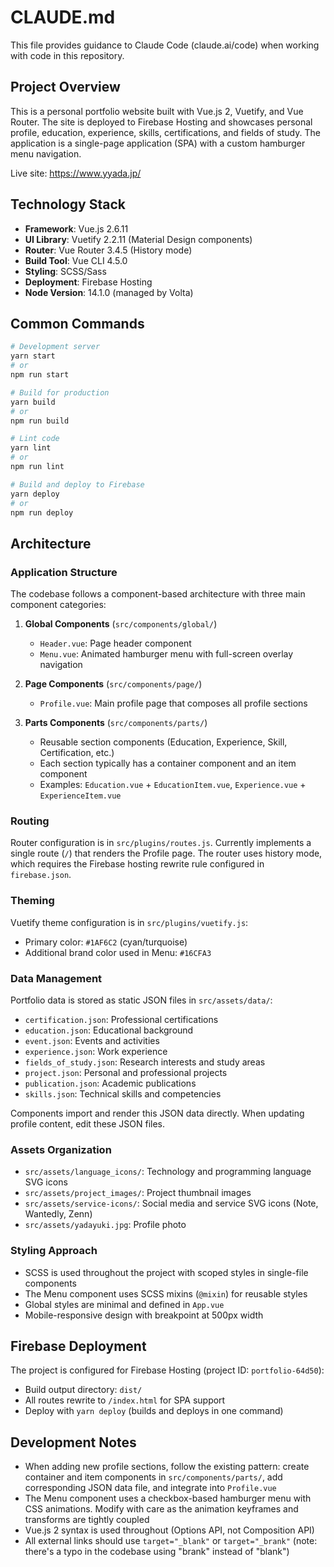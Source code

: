 # CLAUDE.md

This file provides guidance to Claude Code (claude.ai/code) when working with code in this repository.

## Project Overview

This is a personal portfolio website built with Vue.js 2, Vuetify, and Vue Router. The site is deployed to Firebase Hosting and showcases personal profile, education, experience, skills, certifications, and fields of study. The application is a single-page application (SPA) with a custom hamburger menu navigation.

Live site: https://www.yyada.jp/

## Technology Stack

- **Framework**: Vue.js 2.6.11
- **UI Library**: Vuetify 2.2.11 (Material Design components)
- **Router**: Vue Router 3.4.5 (History mode)
- **Build Tool**: Vue CLI 4.5.0
- **Styling**: SCSS/Sass
- **Deployment**: Firebase Hosting
- **Node Version**: 14.1.0 (managed by Volta)

## Common Commands

```bash
# Development server
yarn start
# or
npm run start

# Build for production
yarn build
# or
npm run build

# Lint code
yarn lint
# or
npm run lint

# Build and deploy to Firebase
yarn deploy
# or
npm run deploy
```

## Architecture

### Application Structure

The codebase follows a component-based architecture with three main component categories:

1. **Global Components** (`src/components/global/`)
   - `Header.vue`: Page header component
   - `Menu.vue`: Animated hamburger menu with full-screen overlay navigation

2. **Page Components** (`src/components/page/`)
   - `Profile.vue`: Main profile page that composes all profile sections

3. **Parts Components** (`src/components/parts/`)
   - Reusable section components (Education, Experience, Skill, Certification, etc.)
   - Each section typically has a container component and an item component
   - Examples: `Education.vue` + `EducationItem.vue`, `Experience.vue` + `ExperienceItem.vue`

### Routing

Router configuration is in `src/plugins/routes.js`. Currently implements a single route (`/`) that renders the Profile page. The router uses history mode, which requires the Firebase hosting rewrite rule configured in `firebase.json`.

### Theming

Vuetify theme configuration is in `src/plugins/vuetify.js`:
- Primary color: `#1AF6C2` (cyan/turquoise)
- Additional brand color used in Menu: `#16CFA3`

### Data Management

Portfolio data is stored as static JSON files in `src/assets/data/`:
- `certification.json`: Professional certifications
- `education.json`: Educational background
- `event.json`: Events and activities
- `experience.json`: Work experience
- `fields_of_study.json`: Research interests and study areas
- `project.json`: Personal and professional projects
- `publication.json`: Academic publications
- `skills.json`: Technical skills and competencies

Components import and render this JSON data directly. When updating profile content, edit these JSON files.

### Assets Organization

- `src/assets/language_icons/`: Technology and programming language SVG icons
- `src/assets/project_images/`: Project thumbnail images
- `src/assets/service-icons/`: Social media and service SVG icons (Note, Wantedly, Zenn)
- `src/assets/yadayuki.jpg`: Profile photo

### Styling Approach

- SCSS is used throughout the project with scoped styles in single-file components
- The Menu component uses SCSS mixins (`@mixin`) for reusable styles
- Global styles are minimal and defined in `App.vue`
- Mobile-responsive design with breakpoint at 500px width

## Firebase Deployment

The project is configured for Firebase Hosting (project ID: `portfolio-64d50`):
- Build output directory: `dist/`
- All routes rewrite to `/index.html` for SPA support
- Deploy with `yarn deploy` (builds and deploys in one command)

## Development Notes

- When adding new profile sections, follow the existing pattern: create container and item components in `src/components/parts/`, add corresponding JSON data file, and integrate into `Profile.vue`
- The Menu component uses a checkbox-based hamburger menu with CSS animations. Modify with care as the animation keyframes and transforms are tightly coupled
- Vue.js 2 syntax is used throughout (Options API, not Composition API)
- All external links should use `target="_blank"` or `target="_brank"` (note: there's a typo in the codebase using "brank" instead of "blank")
